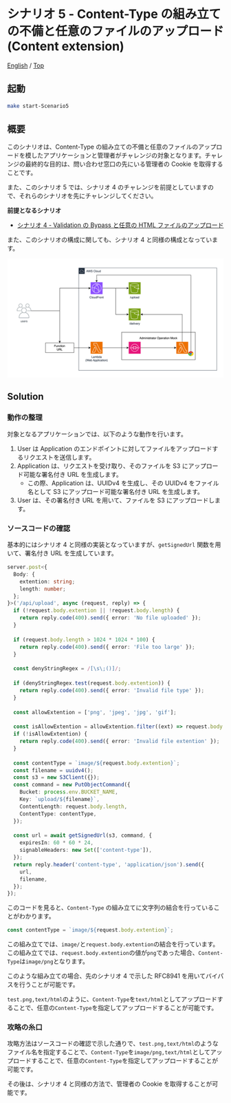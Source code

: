 # シナリオ 5 - Content-Type の組み立ての不備と任意のファイルのアップロード (Content extension)

[English](./README.en.md) / [Top](../../README.md)

## 起動

```sh
make start-Scenario5
```

## 概要

このシナリオは、Content-Type の組み立ての不備と任意のファイルのアップロードを模したアプリケーションと管理者がチャレンジの対象となります。チャレンジの最終的な目的は、問い合わせ窓口の先にいる管理者の Cookie を取得することです。

また、このシナリオ 5 では、シナリオ 4 のチャレンジを前提としていますので、それらのシナリオを先にチャレンジしてください。

**前提となるシナリオ**

- [シナリオ 4 - Validation の Bypass と任意の HTML ファイルのアップロード](../scenario4/README.md)

また、このシナリオの構成に関しても、シナリオ 4 と同様の構成となっています。

![scenario5](./design.png)

## Solution

### 動作の整理

対象となるアプリケーションでは、以下のような動作を行います。

1. User は Application のエンドポイントに対してファイルをアップロードするリクエストを送信します。
2. Application は、リクエストを受け取り、そのファイルを S3 にアップロード可能な署名付き URL を生成します。
   - この際、Application は、UUIDv4 を生成し、その UUIDv4 をファイル名として S3 にアップロード可能な署名付き URL を生成します。
3. User は、その署名付き URL を用いて、ファイルを S3 にアップロードします。

### ソースコードの確認

基本的にはシナリオ 4 と同様の実装となっていますが、`getSignedUrl` 関数を用いて、署名付き URL を生成しています。

```typescript
server.post<{
  Body: {
    extention: string;
    length: number;
  };
}>('/api/upload', async (request, reply) => {
  if (!request.body.extention || !request.body.length) {
    return reply.code(400).send({ error: 'No file uploaded' });
  }

  if (request.body.length > 1024 * 1024 * 100) {
    return reply.code(400).send({ error: 'File too large' });
  }

  const denyStringRegex = /[\s\;()]/;

  if (denyStringRegex.test(request.body.extention)) {
    return reply.code(400).send({ error: 'Invalid file type' });
  }

  const allowExtention = ['png', 'jpeg', 'jpg', 'gif'];

  const isAllowExtention = allowExtention.filter((ext) => request.body.extention.includes(ext)).length > 0;
  if (!isAllowExtention) {
    return reply.code(400).send({ error: 'Invalid file extention' });
  }

  const contentType = `image/${request.body.extention}`;
  const filename = uuidv4();
  const s3 = new S3Client({});
  const command = new PutObjectCommand({
    Bucket: process.env.BUCKET_NAME,
    Key: `upload/${filename}`,
    ContentLength: request.body.length,
    ContentType: contentType,
  });

  const url = await getSignedUrl(s3, command, {
    expiresIn: 60 * 60 * 24,
    signableHeaders: new Set(['content-type']),
  });
  return reply.header('content-type', 'application/json').send({
    url,
    filename,
  });
});
```

このコードを見ると、`Content-Type` の組み立てに文字列の結合を行っていることがわかります。

```typescript
const contentType = `image/${request.body.extention}`;
```

この組み立てでは、`image/`と`request.body.extention`の結合を行っています。この組み立てでは、`request.body.extention`の値が`png`であった場合、`Content-Type`は`image/png`となります。

このような組み立ての場合、先のシナリオ 4 で示した RFC8941 を用いてバイパスを行うことが可能です。

`test.png,text/html`のように、`Content-Type`を`text/html`としてアップロードすることで、任意の`Content-Type`を指定してアップロードすることが可能です。

### 攻略の糸口

攻略方法はソースコードの確認で示した通りで、`test.png,text/html`のようなファイル名を指定することで、`Content-Type`を`image/png,text/html`としてアップロードすることで、任意の`Content-Type`を指定してアップロードすることが可能です。

その後は、シナリオ 4 と同様の方法で、管理者の Cookie を取得することが可能です。
